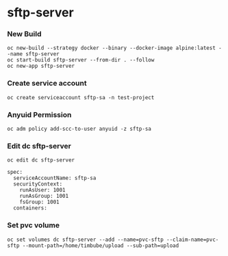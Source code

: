 # sftp-server

### New Build
```
oc new-build --strategy docker --binary --docker-image alpine:latest --name sftp-server
oc start-build sftp-server --from-dir . --follow
oc new-app sftp-server
```

### Create service account
```
oc create serviceaccount sftp-sa -n test-project
```

### Anyuid Permission
```
oc adm policy add-scc-to-user anyuid -z sftp-sa
```

### Edit dc sftp-server
```
oc edit dc sftp-server

spec:
  serviceAccountName: sftp-sa
  securityContext:
    runAsUser: 1001
    runAsGroup: 1001
    fsGroup: 1001
  containers:
```

### Set pvc volume
```
oc set volumes dc sftp-server --add --name=pvc-sftp --claim-name=pvc-sftp --mount-path=/home/timbube/upload --sub-path=upload
```
